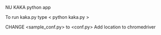 NU KAKA python app

<sudo apt-get install python-virtualenv>
<cd>
<git clone https://github.com/raghavmittal101/nu_kaka.git>
<cd nu_kaka>
<virtualenv venv>
<source venv/bin/activate>
<pip install selenium>
<pip install python-tk>

To run kaka.py type < python kaka.py >

CHANGE <sample_conf.py> to <conf.py>
Add location to chromedriver
